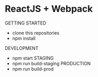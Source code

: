 # ReactJS + Webpack

GETTING STARTED
* clone this repositories
* npm install

DEVELOPMENT
* npm start
STAGING
* npm run build-staging
PRODUCTION
* npm run build-prod 
